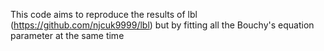 This code aims to reproduce the results of lbl (https://github.com/njcuk9999/lbl) but by fitting all the Bouchy's equation parameter at the same time 
